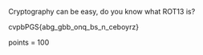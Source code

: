 Cryptography can be easy, do you know what ROT13 is? 

cvpbPGS{abg_gbb_onq_bs_n_ceboyrz}

points = 100
